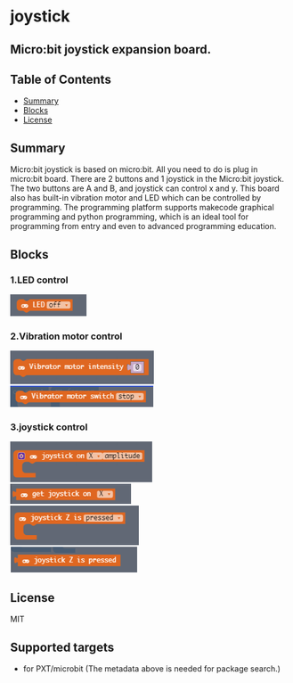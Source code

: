 # joystick

Micro:bit joystick expansion board.
---------------------------------------------------------

## Table of Contents

* [Summary](#summary)
* [Blocks](#blocks)
* [License](#license)

## Summary
 
Micro:bit joystick is based on micro:bit. All you need to do is plug in micro:bit board. 
There are 2 buttons and 1 joystick in the Micro:bit joystick. 
The two buttons are A and B, and joystick can control x and y. 
This board also has built-in vibration motor and LED which can be controlled by programming. 
The programming platform supports makecode graphical programming and python programming, 
which is an ideal tool for programming from entry and even to advanced programming education.


## Blocks

### 1.LED control
![image](https://github.com/DFRobot/pxt-joystick/blob/master/image/led.png)

### 2.Vibration motor control
![image](https://github.com/DFRobot/pxt-joystick/blob/master/image/vibratorMotor.png)<br>
![image](https://github.com/DFRobot/pxt-joystick/blob/master/image/vibratorMotorctr.png)<br>

### 3.joystick control
![image](https://github.com/DFRobot/pxt-joystick/blob/master/image/detectXY.png)<br>
![image](https://github.com/DFRobot/pxt-joystick/blob/master/image/compare.png)<br>
![image](https://github.com/DFRobot/pxt-joystick/blob/master/image/pressedZ.png)<br>
![image](https://github.com/DFRobot/pxt-joystick/blob/master/image/ispressedZ.png)




## License

MIT
## Supported targets

* for PXT/microbit
(The metadata above is needed for package search.)

